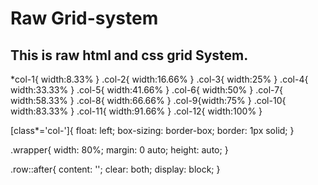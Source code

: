 # Raw Grid-system
## This is raw html and css grid System.

*col-1{ width:8.33% }
 .col-2{ width:16.66% }
 .col-3{ width:25% }
 .col-4{ width:33.33% }
 .col-5{ width:41.66% }
 .col-6{ width:50% }
 .col-7{ width:58.33% }
 .col-8{ width:66.66% }
 .col-9{width:75% }
 .col-10{ width:83.33% }
 .col-11{ width:91.66% }
 .col-12{ width:100% }


 [class*='col-']{
 	float: left;
 	box-sizing: border-box;
 	border: 1px solid;
 }


.wrapper{
	width: 80%;
	margin: 0 auto;
	height: auto;
}

.row::after{
	content: '';
	clear: both;
	display: block;
}
